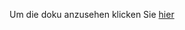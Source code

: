 Um die doku anzusehen klicken Sie <a href="https://github.com/lyfe691/WISS-ZP_123/tree/main/docs">hier</a>
